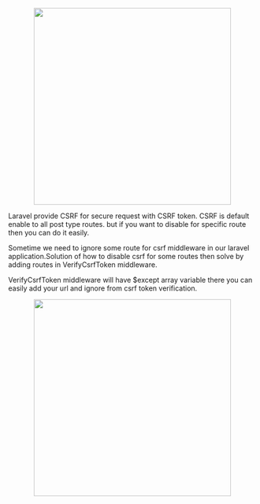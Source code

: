 <p align="center"><a href="https://laravel.com" target="_blank"><img src="https://cdn.invicti.com/app/uploads/2022/06/28121804/csrf-cross-site-request-forgery.jpg" width="400"></a></p>


Laravel provide CSRF for secure request with CSRF token. CSRF is default enable to all post type routes. but if you want to disable for specific route then you can do it easily.

Sometime we need to ignore some route for csrf middleware in our laravel application.Solution of how to disable csrf for some routes then solve by adding routes in VerifyCsrfToken middleware.

VerifyCsrfToken middleware will have $except array variable there you can easily add your url and ignore from csrf token verification.

<p align="center"><a href="https://laravel.com" target="_blank"><img src="https://user-images.githubusercontent.com/80118217/199766435-07066dfe-be8f-4402-8d3e-d52a8bd8613c.JPG" width="400"></a></p>
